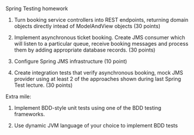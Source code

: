 Spring Testing homework

1. Turn booking service controllers into REST endpoints, returning domain objects directly intead of ModelAndView objects (30 points)

2. Implement asynchronous ticket booking. Create JMS consumer which will listen to a particular queue, receive booking messages and process them by adding appropriate database records. (30 points)

3. Configure Spring JMS infrastructure (10 point)

4. Create integration tests that verify asynchronous booking, mock JMS provider using at least 2 of the approaches shown during last Spring Test lecture. (30 points)

Extra mile:

1. Implement BDD-style unit tests using one of the BDD testing frameworks.

2. Use dynamic JVM language of your choice to implement BDD tests
